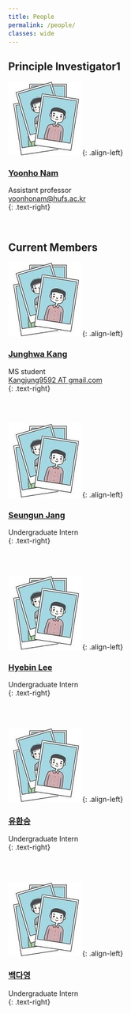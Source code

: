 ```yaml
---
title: People
permalink: /people/
classes: wide
---
```


## Principle Investigator1

  
![image-left](/assets/images/people/person.JPG){: .align-left}

### [Yoonho Nam](https://yoonhonam.github.io/)    
Assistant professor    
[yoonhonam@hufs.ac.kr](mailto:yoonhonam@hufs.ac.kr)    
{: .text-right}

<br>

## Current Members

  
![image-left](/assets/images/people/person.JPG){: .align-left}

### [Junghwa Kang]()   
MS student    
[Kangjung9592 AT gmail.com]()    
{: .text-right}

<br>
<br>

![image-left](/assets/images/people/person.JPG){: .align-left}

### [Seungun Jang]()    
Undergraduate Intern   
{: .text-right}  

<br>
<br>

![image-left](/assets/images/people/person.JPG){: .align-left}

### [Hyebin Lee]()    
Undergraduate Intern    
{: .text-right}

<br>
<br>

![image-left](/assets/images/people/person.JPG){: .align-left}

### [유환승]()    
Undergraduate Intern  
{: .text-right}

<br>
<br>

![image-left](/assets/images/people/person.JPG){: .align-left}

### [백다영]()    
Undergraduate Intern    
{: .text-right}

<br>
<br>
